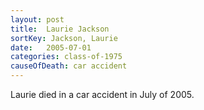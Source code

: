```yaml
---
layout: post
title:  Laurie Jackson
sortKey: Jackson, Laurie
date:   2005-07-01
categories: class-of-1975
causeOfDeath: car accident
---
```

Laurie died in a car accident in July of 2005. 

